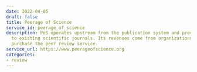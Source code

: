 ```yaml
---
date: 2022-04-05
draft: false
title: Peerage of Science
service_id: peerage_of_science
description: PoS operates upstream from the publication system and provides support
  to existing scientific journals. Its revenues come from organizations wishing to
  purchase the peer review service.
service_url: https://www.peerageofscience.org
categories:
- review
---
```



